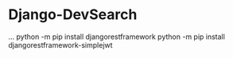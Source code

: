 # Django-DevSearch

...
python -m pip install djangorestframework
python -m pip install djangorestframework-simplejwt